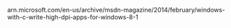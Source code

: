 




arn.microsoft.com/en-us/archive/msdn-magazine/2014/february/windows-with-c-write-high-dpi-apps-for-windows-8-1